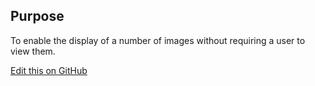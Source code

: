 ## Purpose
To enable the display of a number of images without requiring a user to view them.

[Edit this on GitHub](https://github.com/wellcomecollection/wellcomecollection.org/edit/main/common/views/components/ImageGallery/README.md)
